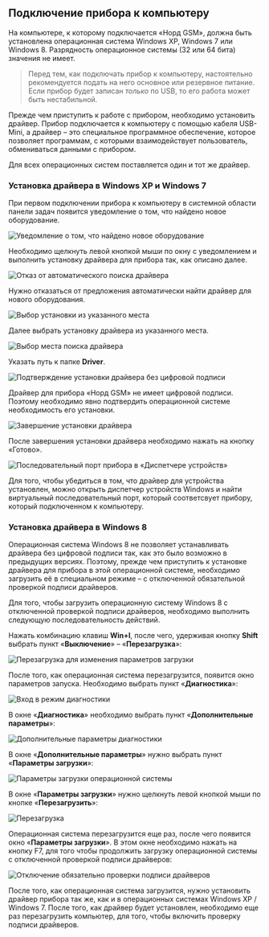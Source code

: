 ## Подключение прибора к компьютеру

На компьютере, к которому подключается «Норд GSM», должна быть установлена операционная система Windows XP, Windows 7 или Windows 8. Разрядность операционное системы (32 или 64 бита) значения не имеет.

> Перед тем, как подключать прибор к компьютеру, настоятельно рекомендуется подать на него основное или резервное питание. Если прибор будет записан *только* по USB, то его работа может быть нестабильной.

Прежде чем приступить к работе с прибором, необходимо установить драйвер. Прибор подключается к компьютеру с помощью кабеля USB-Mini, а драйвер – это специальное программное обеспечение, которое позволяет программам, с которыми взаимодействует пользователь, обмениваться данными с прибором.

Для всех операционных систем поставляется один и тот же драйвер.

### Установка драйвера в Windows XP и Windows 7

При первом подключении прибора к компьютеру в системной области панели задач появится уведомление о том, что найдено новое оборудование.

![Уведомление о том, что найдено новое оборудование][id-05-01-01]

Необходимо щелкнуть левой кнопкой мыши по окну с уведомлением и выполнить установку драйвера для прибора так, как описано далее.

![Отказ от автоматического поиска драйвера][id-05-01-02]

Нужно отказаться от предложения автоматически найти драйвер для нового оборудования.

![Выбор установки из указанного места][id-05-01-03]

Далее выбрать установку драйвера из указанного места.

![Выбор места поиска драйвера][id-05-01-04]

Указать путь к папке **Driver**.

![Подтверждение установки драйвера без цифровой подписи][id-05-01-05]

Драйвер для прибора «Норд GSM» не имеет цифровой подписи. Поэтому необходимо явно подтвердить операционной системе необходимость его установки.

![Завершение установки драйвера][id-05-01-06]

После завершения установки драйвера необходимо нажать на кнопку «Готово».

![Последовательный порт прибора в «Диспетчере устройств»][id-05-01-07]

Для того, чтобы убедиться в том, что драйвер для устройства установлен, можно открыть диспетчер устройств Windows и найти виртуальный последовательный порт, который соответсвует прибору, который подключенном к компьютеру.

### Установка драйвера в Windows 8

Операционная система Windows 8 не позволяет устанавливать драйвера без цифровой подписи так, как это было возможно в предыдущих версиях. Поэтому, прежде чем приступить к установке драйвера для прибора в этой операционной системе, необходимо загрузить её в специальном режиме – с  отключенной обязательной проверкой подписи драйверов.

Для того, чтобы загрузить операционную систему Windows 8 с отключенной проверкой подписи драйверов, необходимо выполнить следующую последовательность действий.

Нажать комбинацию клавиш **Win+I**, после чего, удерживая кнопку **Shift** выбрать пункт «**Выключение**» – «**Перезагрузка**»:

![Перезагрузка для изменения параметров загрузки][id-05-01-08]

После того, как операционная система перезагрузится, появится окно параметров запуска. Необходимо выбрать пункт «**Диагностика**»:

![Вход в режим диагностики][id-05-01-09]

В окне «**Диагностика**» необходимо выбрать пункт «**Дополнительные параметры**»:

![Дополнительные параметры диагностики][id-05-01-10]

В окне «**Дополнительные параметры**» нужно выбрать пункт «**Параметры загрузки**»:

![Параметры загрузки операционной системы][id-05-01-11]

В окне «**Параметры загрузки**» нужно щелкнуть левой кнопкой мыши по кнопке «**Перезагрузить**»:

![Перезагрузка][id-05-01-12]

Операционная система перезагрузится еще раз, после чего появится окно «**Параметры загрузки**». В этом окне необходимо нажать на кнопку F7, для того чтобы продолжить загрузку операционной системы с отключенной проверкой подписи драйверов:

![Отключение обязательно проверки подписи драйверов][id-05-01-13]

После того, как операционная система загрузится, нужно установить драйвер прибора так же, как и в операционных системах Windows XP / Windows 7. После того, как драйвер будет установлен, необходимо еще раз перезагрузить компьютер, для того, чтобы включить проверку подписи драйверов.

[id-05-01-01]: img/05-01-driver-01.png
[id-05-01-02]: img/05-01-driver-02.png
[id-05-01-03]: img/05-01-driver-03.png
[id-05-01-04]: img/05-01-driver-04.png
[id-05-01-05]: img/05-01-driver-05.png
[id-05-01-06]: img/05-01-driver-06.png
[id-05-01-07]: img/05-01-driver-07.png
[id-05-01-08]: img/05-01-driver-08.png
[id-05-01-09]: img/05-01-driver-09.png
[id-05-01-10]: img/05-01-driver-10.png
[id-05-01-11]: img/05-01-driver-11.png
[id-05-01-12]: img/05-01-driver-12.png
[id-05-01-13]: img/05-01-driver-13.png


